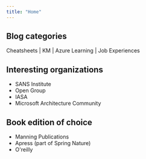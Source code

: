 ```yaml
---
title: "Home"
---
```


## Blog categories

Cheatsheets | KM | Azure Learning | Job Experiences

## Interesting organizations

* SANS Institute
* Open Group
* IASA
* Microsoft Architecture Community

## Book edition of choice

* Manning Publications
* Apress (part of Spring Nature)
* O'reilly